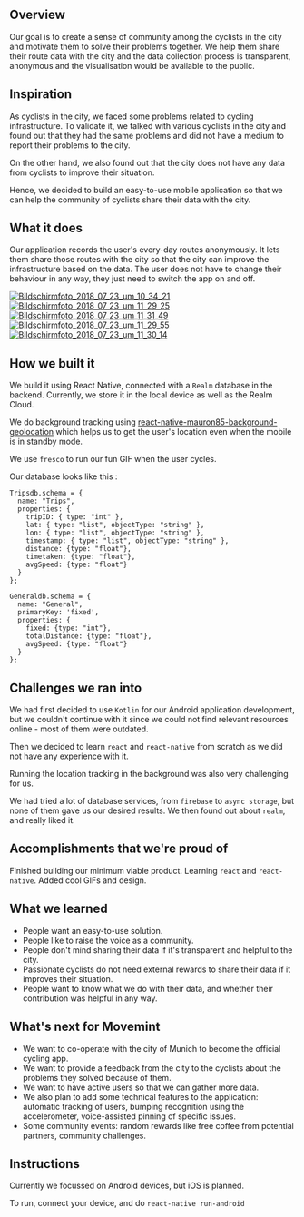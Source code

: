 ## Overview
Our goal is to create a sense of community among the cyclists in the city and motivate them to solve their problems together. We help them share their route data with the city and the data collection process is transparent, anonymous and the visualisation would be available to the public.

## Inspiration
As cyclists in the city, we faced some problems related to cycling infrastructure. To validate it, we talked with various cyclists in the city and found out that they had the same problems and did not have a medium to report their problems to the city. 

On the other hand, we also found out that the city does not have any data from cyclists to improve their situation.

Hence, we decided to build an easy-to-use mobile application so that we can help the community of cyclists share their data with the city.

## What it does

Our application records the user's every-day routes anonymously. It lets them share those routes with the city so that the city can improve the infrastructure based on the data.
The user does not have to change their behaviour in any way, they just need to switch the app on and off.

<a href="https://imgbb.com/"><img src="https://image.ibb.co/k7YZJd/Bildschirmfoto_2018_07_23_um_10_34_21.png" alt="Bildschirmfoto_2018_07_23_um_10_34_21" border="0"></a>
<a href="https://imgbb.com/"><img src="https://image.ibb.co/jhq3By/Bildschirmfoto_2018_07_23_um_11_29_25.png" alt="Bildschirmfoto_2018_07_23_um_11_29_25" border="0"></a>
<a href="https://imgbb.com/"><img src="https://image.ibb.co/fsyOBy/Bildschirmfoto_2018_07_23_um_11_31_49.png" alt="Bildschirmfoto_2018_07_23_um_11_31_49" border="0"></a>
<a href="https://imgbb.com/"><img src="https://image.ibb.co/hoU8dd/Bildschirmfoto_2018_07_23_um_11_29_55.png" alt="Bildschirmfoto_2018_07_23_um_11_29_55" border="0"></a>
<a href="https://imgbb.com/"><img src="https://image.ibb.co/kniZJd/Bildschirmfoto_2018_07_23_um_11_30_14.png" alt="Bildschirmfoto_2018_07_23_um_11_30_14" border="0"></a>

## How we built it

We build it using React Native, connected with a `Realm` database in the backend. Currently,  we store it in the local device as well as the Realm Cloud. 

We do background tracking using [react-native-mauron85-background-geolocation](https://github.com/mauron85/react-native-background-geolocation) which helps us to get the user's location even when the mobile is in standby mode.


We use `fresco` to run our fun GIF when the user cycles. 


Our database looks like this :
```
Tripsdb.schema = {
  name: "Trips",
  properties: {
    tripID: { type: "int" },
    lat: { type: "list", objectType: "string" },
    lon: { type: "list", objectType: "string" },
    timestamp: { type: "list", objectType: "string" },
    distance: {type: "float"},
    timetaken: {type: "float"},
    avgSpeed: {type: "float"}
  }
};

Generaldb.schema = {
  name: "General",
  primaryKey: 'fixed',
  properties: {
    fixed: {type: "int"},
    totalDistance: {type: "float"},
    avgSpeed: {type: "float"}
  }
};
```
## Challenges we ran into

We had first decided to use `Kotlin` for our Android application development, but we couldn't continue with it since we could not find relevant resources online - most of them were outdated.

Then we decided to learn `react` and `react-native` from scratch as we did not have any experience with it. 

Running the location tracking in the background was also very challenging for us.

We had tried a lot of database services, from `firebase` to `async storage`, but none of them gave us our desired results. We then found out about `realm`, and really liked it.

## Accomplishments that we're proud of

Finished building our minimum viable product.
Learning `react` and `react-native`.
Added cool GIFs and design.

## What we learned

* People want an easy-to-use solution.
* People like to raise the voice as a community.
* People don't mind sharing their data if it's transparent and helpful to the city.
* Passionate cyclists do not need external rewards to share their data if it improves their situation.
* People want to know what we do with their data, and whether their contribution was helpful in any way.

## What's next for Movemint

 - We want to co-operate with the city of Munich to become the official cycling app.
 - We want to provide a feedback from the city to the cyclists about the problems they solved because of them.
 - We want to have active users so that we can gather more data.
 - We also plan to add some technical features to the application: automatic tracking of users, bumping recognition using the accelerometer, voice-assisted pinning of specific issues.
 - Some community events: random rewards like free coffee from potential partners, community challenges.


## Instructions

Currently we focussed on Android devices, but iOS is planned.

To run, connect your device, and do `react-native run-android`

